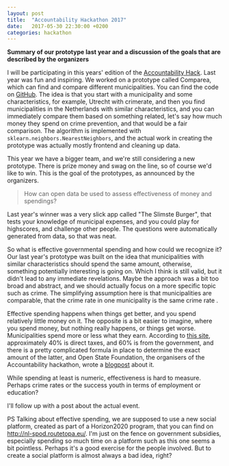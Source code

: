 ```yaml
---
layout: post
title:  "Accountability Hackathon 2017"
date:   2017-05-30 22:30:00 +0200
categories: hackathon
---
```


**Summary of our prototype last year and a discussion of the goals that are described by the organizers**

I will be participating in this years' edition of the [Accountability Hack](https://accountabilityhack.nl/). Last year was fun and inspiring. We worked on a prototype called Comparea, which can find and compare different municipalities. You can find the code on [GitHub](https://github.com/Gijs-Koot/gemeente-deler). The idea is that you start with a municipality and some characteristics, for example, Utrecht with crimerate, and then you find municipalities in the Netherlands with similar characteristics, and you can immediately compare them based on something related, let's say how much money they spend on crime prevention, and that would be a fair comparison. The algorithm is implemented with `sklearn.neighbors.NearestNeighbors`, and the actual work in creating the prototype was actually mostly frontend and cleaning up data.

This year we have a bigger team, and we're still considering a new prototype. There is prize money and swag on the line, so of course we'd like to win. This is the goal of the prototypes, as announced by the organizers.

> How can open data be used to assess effectiveness of money and spendings?

Last year's winner was a very slick app called "The Slimste Burger", that tests your knowledge of municipal expenses, and you could play for highscores, and challenge other people. The questions were automatically generated from data, so that was neat.

So what is effective governmental spending and how could we recognize it? Our last year's prototype was built on the idea that municipalities with similar characteristics should spend the same amount, otherwise, something potentially interesting is going on. Which I think is still valid, but it didn't lead to any immediate revelations. Maybe the approach was a bit too broad and abstract, and we should actually focus on a more specific topic such as crime. The simplifying assumption here is that municipalities are comparable, that the crime rate in one municipality is the same crime rate .

Effective spending happens when things get better, and you spend relatively little money on it. The opposite is a bit easier to imagine, where you spend money, but nothing really happens, or things get worse. Municipalities spend more or less what they earn. According to [this site](http://degemeente.nl/hoe-komt-de-gemeente-aan-haar-geld), approximately 40% is direct taxes, and 60% is from the government, and there is a pretty complicated formula in place to determine the exact amount of the latter, and Open State Foundation, the organisers of the Accountability hackathon, wrote a [blogpost](https://accountabilityhack.nl/2017/05/19/de-verdeling-van-het-gemeentefonds/) about it.

While spending at least is numeric, effectiveness is hard to measure. Perhaps crime rates or the success youth in terms of employment or education?

I'll follow up with a post about the actual event.

PS Talking about effective spending, we are supposed to use a new social platform, created as part of a Horizon2020 program, that you can find on http://nl-spod.routetopa.eu/. I'm just on the fence on government subsidies, especially spending so much time on a platform such as this one seems a bit pointless. Perhaps it's a good exercise for the people involved. But to create a social platform is almost always a bad idea, right?
